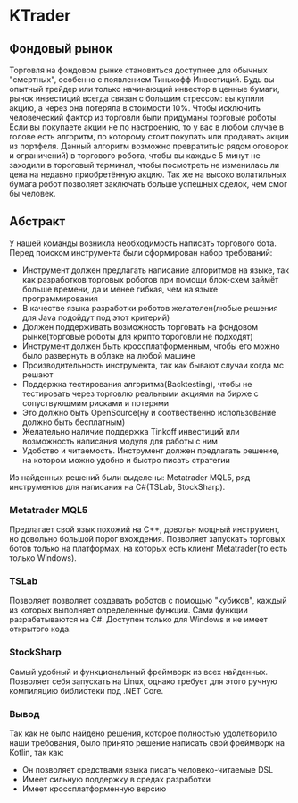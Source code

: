 # KTrader

## Фондовый рынок

Торговля на фондовом рынке становиться доступнее для обычных "смертных", особенно с появлением Тинькофф Инвестиций. Будь вы опытный трейдер или только начинающий инвестор в ценные бумаги, рынок инвестиций всегда связан с большим стрессом: вы купили акцию, а через она потеряла в стоимости 10%. Чтобы исключить человеческий фактор из торговли были придуманы торговые роботы. Если вы покупаете акции не по настроению, то у вас в любом случае в голове есть алгоритм, по которому стоит покупать или продавать акции из портфеля. Данный алгоритм возможно превратить(с рядом оговорок и ограничений) в торгового робота, чтобы вы каждые 5 минут не заходили в тороговый терминал, чтобы посмотреть не изменилась ли цена на недавно приобретённую акцию. Так же на высоко волатильных бумага робот позволяет заключать больше успешных сделок, чем смог бы человек.

## Абстракт

У нашей команды возникла необходимость написать торгового бота. Перед поиском инструмента были сформирован набор требований:
- Инструмент должен предлагать написание алгоритмов на языке, так как разработков торговых роботов при помощи блок-схем займёт больше времени, да и менее гибкая, чем на языке программирования
- В качестве языка разработки роботов желателен(любые решения для Java подойдут под этот критерий)
- Должен поддерживать возможность торговать на фондовом рынке(торговые роботы для крипто тороговли не подходят)
- Инструмент должен быть кроссплатформенным, чтобы его можно было развернуть в облаке на любой машине
- Производительность инструмента, так как бывают случаи когда мс решают
- Поддержка тестирования алгоритма(Backtesting), чтобы не тестировать через торговлю реальными акциями на бирже с сопуствующмим рисками и потерями
- Это должно быть OpenSource(ну и соотвественно использование должно быть бесплатным)
- Желательно наличие поддержка Tinkoff инвестиций или возможность написания модуля для работы с ним
- Удобство и читаемость. Инструмент должен предлагать решение, на котором можно удобно и быстро писать стратегии

Из найденных решений были выделены: Metatrader MQL5, ряд инструментов для написания на C#(TSLab, StockSharp).

### Metatrader MQL5

Предлагает свой язык похожий на C++, довольн мощный инструмент, но довольно большой порог вхождения. Позволяет запускать торговых ботов только на платформах, на которых есть клиент Metatrader(то есть только Windows).

### TSLab
Позволяет позволяет создавать роботов с помощью "кубиков", каждый из которых выполняет определенные функции. Сами функции разрабатываются на C#. Доступен только для Windows и не имеет открытого кода.

### StockSharp

Самый удобный и функциональный фреймворк из всех найденных. Позволяет себя запускать на Linux, однако требует для этого ручную компиляцию библиотеки под .NET Core.

### Вывод

Так как не было найдено решения, которое полностью удолетворило наши требования, было принято решение написать свой фреймворк на Kotlin, так как:
- Он позволяет средствами языка писать человеко-читаемые DSL
- Имеет сильную поддержку в средах разработки
- Имеет кроссплатформенную версию